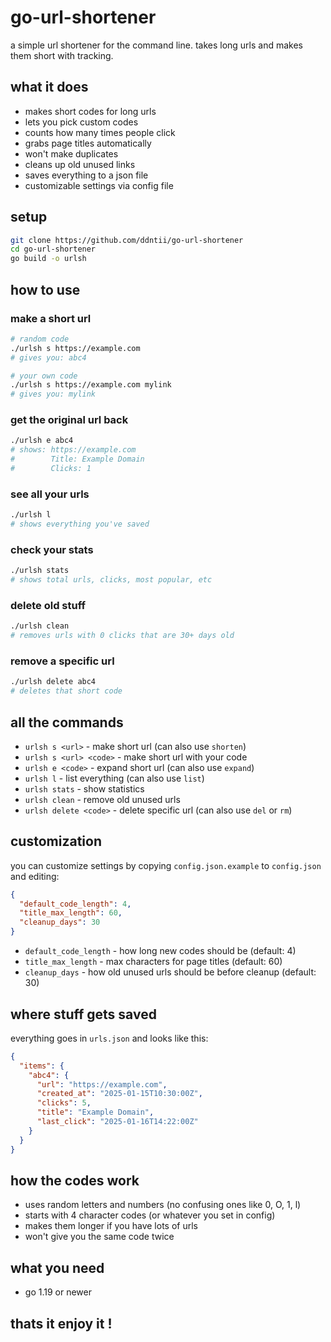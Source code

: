 # go-url-shortener

a simple url shortener for the command line. takes long urls and makes them short with tracking.

## what it does

- makes short codes for long urls
- lets you pick custom codes  
- counts how many times people click
- grabs page titles automatically
- won't make duplicates
- cleans up old unused links
- saves everything to a json file
- customizable settings via config file

## setup

```bash
git clone https://github.com/ddntii/go-url-shortener
cd go-url-shortener
go build -o urlsh
```

## how to use

### make a short url
```bash
# random code
./urlsh s https://example.com
# gives you: abc4

# your own code
./urlsh s https://example.com mylink
# gives you: mylink
```

### get the original url back
```bash
./urlsh e abc4
# shows: https://example.com
#        Title: Example Domain  
#        Clicks: 1
```

### see all your urls
```bash
./urlsh l
# shows everything you've saved
```

### check your stats
```bash
./urlsh stats  
# shows total urls, clicks, most popular, etc
```

### delete old stuff
```bash
./urlsh clean
# removes urls with 0 clicks that are 30+ days old
```

### remove a specific url
```bash
./urlsh delete abc4
# deletes that short code
```

## all the commands

- `urlsh s <url>` - make short url (can also use `shorten`)
- `urlsh s <url> <code>` - make short url with your code
- `urlsh e <code>` - expand short url (can also use `expand`) 
- `urlsh l` - list everything (can also use `list`)
- `urlsh stats` - show statistics
- `urlsh clean` - remove old unused urls
- `urlsh delete <code>` - delete specific url (can also use `del` or `rm`)

## customization

you can customize settings by copying `config.json.example` to `config.json` and editing:

```json
{
  "default_code_length": 4,
  "title_max_length": 60,
  "cleanup_days": 30
}
```

- `default_code_length` - how long new codes should be (default: 4)
- `title_max_length` - max characters for page titles (default: 60)  
- `cleanup_days` - how old unused urls should be before cleanup (default: 30)

## where stuff gets saved

everything goes in `urls.json` and looks like this:
```json
{
  "items": {
    "abc4": {
      "url": "https://example.com",
      "created_at": "2025-01-15T10:30:00Z",
      "clicks": 5,
      "title": "Example Domain",
      "last_click": "2025-01-16T14:22:00Z"
    }
  }
}
```

## how the codes work

- uses random letters and numbers (no confusing ones like 0, O, 1, l)
- starts with 4 character codes (or whatever you set in config)
- makes them longer if you have lots of urls
- won't give you the same code twice

## what you need

- go 1.19 or newer

## thats it enjoy it !
